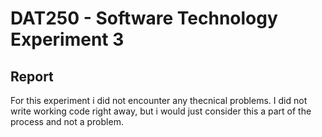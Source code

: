 
# DAT250 - Software Technology Experiment 3

## Report

For this experiment i did not encounter any thecnical problems. I did not write working code right away, but i would just consider this a part of the process and not a problem.
